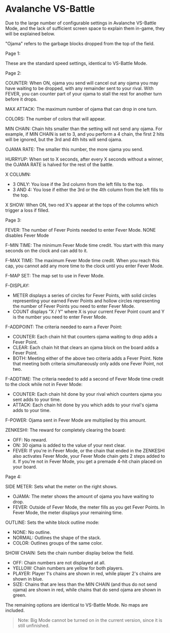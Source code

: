 # Avalanche VS-Battle

Due to the large number of configurable settings in Avalanche VS-Battle Mode, and the lack of sufficient screen space to explain them in-game, they will be explained below.

"Ojama" refers to the garbage blocks dropped from the top of the field.

Page 1:

These are the standard speed settings, identical to VS-Battle Mode.

Page 2:

COUNTER: When ON, ojama you send will cancel out any ojama you may have waiting to be dropped, with any remainder sent to your rival. With FEVER, you can counter part of your ojama to stall the rest for another turn before it drops.

MAX ATTACK: The maximum number of ojama that can drop in one turn.

COLORS: The number of colors that will appear.

MIN CHAIN: Chain hits smaller than the setting will not send any ojama. For example, if MIN CHAIN is set to 3, and you perform a 4 chain, the first 2 hits will be ignored, but the 3rd and 4th hits will send ojama.

OJAMA RATE: The smaller this number, the more ojama you send.

HURRYUP: When set to X seconds, after every X seconds without a winner, the OJAMA RATE is halved for the rest of the battle.

X COLUMN:
  * 3 ONLY: You lose if the 3rd column from the left fills to the top.
  * 3 AND 4: You lose if either the 3rd or the 4th column from the left fills to the top.

X SHOW: When ON, two red X's appear at the tops of the columns which trigger a loss if filled.

Page 3:

FEVER: The number of Fever Points needed to enter Fever Mode. NONE disables Fever Mode

F-MIN TIME: The minimum Fever Mode time credit. You start with this many seconds on the clock and can add to it.

F-MAX TIME: The maximum Fever Mode time credit. When you reach this cap, you cannot add any more time to the clock until you enter Fever Mode.

F-MAP SET: The map set to use in Fever Mode.

F-DISPLAY:
  * METER displays a series of circles for Fever Points, with solid circles representing your earned Fever Points and hollow circles representing the number of Fever Points you need to enter Fever Mode.
  * COUNT displays "X / Y" where X is your current Fever Point count and Y is the number you need to enter Fever Mode.

F-ADDPOINT: The criteria needed to earn a Fever Point:
  * COUNTER: Each chain hit that counters ojama waiting to drop adds a Fever Point.
  * CLEAR: Each chain hit that clears an ojama block on the board adds a Fever Point.
  * BOTH: Meeting either of the above two criteria adds a Fever Point. Note that meeting both criteria simultaneously only adds one Fever Point, not two.

F-ADDTIME: The criteria needed to add a second of Fever Mode time credit to the clock while not in Fever Mode:
  * COUNTER: Each chain hit done by your rival which counters ojama you sent adds to your time.
  * ATTACK: Each chain hit done by you which adds to your rival's ojama adds to your time.

F-POWER: Ojama sent in Fever Mode are multiplied by this amount.

ZENKESHI: The reward for completely clearing the board:
  * OFF: No reward.
  * ON: 30 ojama is added to the value of your next clear.
  * FEVER: If you're in Fever Mode, or the chain that ended in the ZENKESHI also activates Fever Mode, your Fever Mode chain gets 2 steps added to it. If you're not in Fever Mode, you get a premade 4-hit chain placed on your board.

Page 4:

SIDE METER: Sets what the meter on the right shows.
  * OJAMA: The meter shows the amount of ojama you have waiting to drop.
  * FEVER: Outside of Fever Mode, the meter fills as you get Fever Points. In Fever Mode, the meter displays your remaining time.

OUTLINE: Sets the white block outline mode:
  * NONE: No outline.
  * NORMAL: Outlines the shape of the stack.
  * COLOR: Outlines groups of the same color.

SHOW CHAIN: Sets the chain number display below the field.
  * OFF: Chain numbers are not displayed at all.
  * YELLOW: Chain numbers are yellow for both players.
  * PLAYER: Player 1's chains are shown in red, while player 2's chains are shown in blue.
  * SIZE: Chains that are less than the MIN CHAIN (and thus do not send ojama) are shown in red, while chains that do send ojama are shown in green.

The remaining options are identical to VS-Battle Mode. No maps are included.

> Note: Big Mode cannot be turned on in the current version, since it is still unfinished.